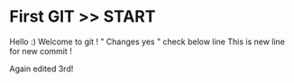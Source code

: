# First GIT >> START

Hello :)
Welcome to git ! " Changes yes " check below line
This is new line for new commit !

Again edited 3rd!
